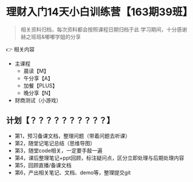 # 理财入门14天小白训练营【163期39班】

> 相关资料归档，每次资料都会按照课程日期归档于此
> 学习期间，十分感谢赫之班班&嘟嘟学姐的分享


👉 相关内容
  - 主课程
	  - 晨读【M】
	  - 午分享【A】
	  - 加餐【PLUS】
	  - 晚分享【N】
  - 财商测试（小游戏）


## 计划【？？？？？？？？？？】

- 第1，预习备课文档，整理问题（带着问题去听课）
- 第2，随堂记笔记总结（思维导图）
- 第3，随堂code相关，一定要手敲一遍
- 第4，课后整理笔记+ppt回顾，标注疑问点，区分立即处理与后期处理内容
- 第5，回顾直播/备课文档
- 第6，产出相关笔记、文档、demo等，整理提交git

